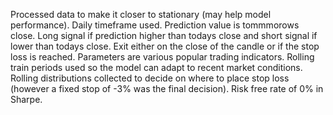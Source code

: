 Processed data to make it closer to stationary (may help model performance).
Daily timeframe used.
Prediction value is tommmorows close.
Long signal if prediction higher than todays close and short signal if lower than todays close.
Exit either on the close of the candle or if the stop loss is reached.
Parameters are various popular trading indicators.
Rolling train periods used so the model can adapt to recent market conditions.
Rolling distributions collected to decide on where to place stop loss (however a fixed stop of -3% was the final decision).
Risk free rate of 0% in Sharpe.
